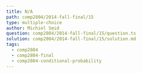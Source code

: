 ```yaml
---
title: N/A
path: comp2804/2014-fall-final/15
type: multiple-choice
author: Michiel Smid
question: comp2804/2014-fall-final/15/question.ts
solution: comp2804/2014-fall-final/15/solution.md
tags:
  - comp2804
  - comp2804-final
  - comp2804-conditional-probability
---
```

